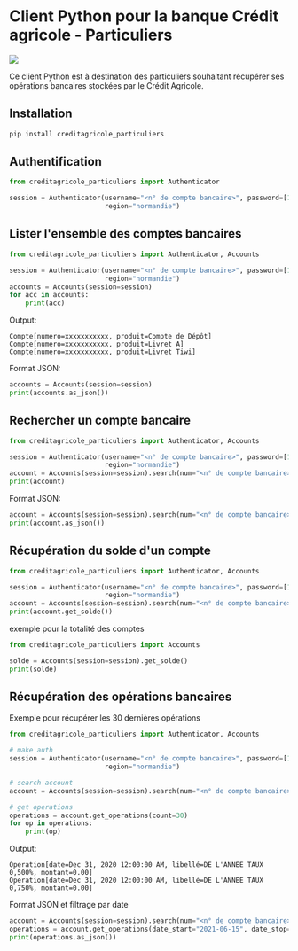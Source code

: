 # Client Python pour la banque Crédit agricole - Particuliers

![](https://github.com/dmachard/creditagricole_particuliers/workflows/Publish%20to%20PyPI/badge.svg)

Ce client Python est à destination des particuliers souhaitant récupérer ses opérations bancaires stockées par le Crédit Agricole.

## Installation

```python
pip install creditagricole_particuliers
```
  
## Authentification

```python
from creditagricole_particuliers import Authenticator

session = Authenticator(username="<n° de compte bancaire>", password=[1, 2, 3, 4, 5, 6], 
                        region="normandie")
```

## Lister l'ensemble des comptes bancaires

```python
from creditagricole_particuliers import Authenticator, Accounts

session = Authenticator(username="<n° de compte bancaire>", password=[1, 2, 3, 4, 5, 6], 
                        region="normandie")
accounts = Accounts(session=session)
for acc in accounts:
    print(acc)
```

Output:

```
Compte[numero=xxxxxxxxxxx, produit=Compte de Dépôt]
Compte[numero=xxxxxxxxxxx, produit=Livret A]
Compte[numero=xxxxxxxxxxx, produit=Livret Tiwi]
```

Format JSON:

```python
accounts = Accounts(session=session)
print(accounts.as_json())
```

## Rechercher un compte bancaire

```python
from creditagricole_particuliers import Authenticator, Accounts

session = Authenticator(username="<n° de compte bancaire>", password=[1, 2, 3, 4, 5, 6],
                        region="normandie")
account = Accounts(session=session).search(num="<n° de compte bancaire>")
print(account)
```

Format JSON:

```python
account = Accounts(session=session).search(num="<n° de compte bancaire>")
print(account.as_json())
```

## Récupération du solde d'un compte


```python
from creditagricole_particuliers import Authenticator, Accounts

session = Authenticator(username="<n° de compte bancaire>", password=[1, 2, 3, 4, 5, 6],
                        region="normandie")
account = Accounts(session=session).search(num="<n° de compte bancaire>")
print(account.get_solde())
```

exemple pour la totalité des comptes


```python
from creditagricole_particuliers import Accounts

solde = Accounts(session=session).get_solde()
print(solde)
```

## Récupération des opérations bancaires

Exemple pour récupérer les 30 dernières opérations

```python
from creditagricole_particuliers import Authenticator, Accounts

# make auth
session = Authenticator(username="<n° de compte bancaire>", password=[1, 2, 3, 4, 5, 6],
                        region="normandie")

# search account
account = Accounts(session=session).search(num="<n° de compte bancaire>")

# get operations
operations = account.get_operations(count=30)
for op in operations:
    print(op)
```

Output:

```
Operation[date=Dec 31, 2020 12:00:00 AM, libellé=DE L'ANNEE TAUX  0,500%, montant=0.00]
Operation[date=Dec 31, 2020 12:00:00 AM, libellé=DE L'ANNEE TAUX  0,750%, montant=0.00]

```


Format JSON et filtrage par date

```python
account = Accounts(session=session).search(num="<n° de compte bancaire>")
operations = account.get_operations(date_start="2021-06-15", date_stop="2021-06-30", count=30)
print(operations.as_json())
```
